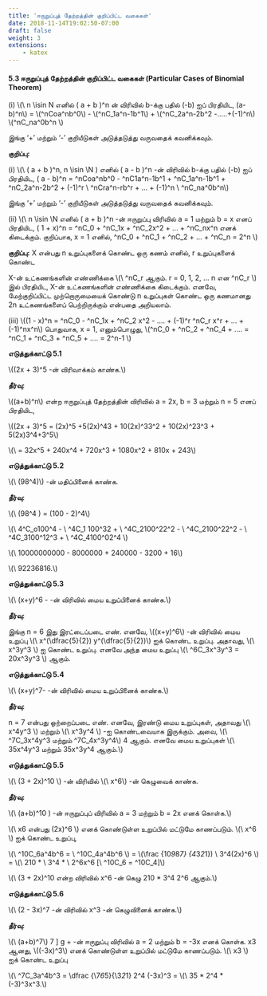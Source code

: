 ```yaml
---
title: 'ஈருறுப்புத் தேற்றத்தின் குறிப்பிட்ட வகைகள்'
date: 2018-11-14T19:02:50-07:00
draft: false
weight: 3
extensions:
    - katex
---
```


#### 5.3 ஈருறுப்புத் தேற்றத்தின் குறிப்பிட்ட வகைகள் (Particular Cases of Binomial Theorem)



(i) \\(\ n \isin  N எனில் ( a + b )^n ன் விரிவில் b-க்கு பதில் (-b) ஐப் பிரதியிட, (a-b)^n\\) = \\(\^nCoa^nb^0\\) -  \\(^nC_1a^n-1b^1\\)  +  \\(\^nC_2a^n-2b^2 -.....+(-1)^n\\) \\(\^nC_na^0b^n \\)


இங்கு ‘+’ மற்றும் ‘-’ குறியீடுகள் அடுத்தடுத்து வருவதைக் கவனிக்கவும்.


**குறிப்பு:**

(i)  \\(\ ( a + b )^n,  n  \isin  \N  )   எனில்  ( a -  b )^n   -ன் விரிவில் b-க்கு பதில் (-b) ஐப் பிரதியிட, ( a - b)^n = ^nCoa^nb^0 - ^nC1a^n-1b^1  +  ^nC_1a^n-1b^1 + ^nC_2a^n-2b^2 + (-1)^r \ ^nCra^n-rb^r + ... + (-1)^n \ ^nC_na^0b^n\\)

இங்கு ‘+’ மற்றும் ‘-’ குறியீடுகள் அடுத்தடுத்து வருவதைக் கவனிக்கவும்.

(ii) \\(\ n   \isin \N  எனில்  ( a + b )^n -ன் ஈருறுப்பு விரிவில் a = 1 மற்றும் b = x எனப் பிரதியிட,
( 1 + x)^n = ^nC_0 + ^nC_1x + ^nC_2x^2 + ... + ^nC_nx^n எனக் கிடைக்கும். குறிப்பாக, x = 1 எனில், ^nC_0 + ^nC_1 + ^nC_2 + ... + ^nC_n = 2^n \\)


**குறிப்பு:** X என்பது n உறுப்புகளைக் கொண்ட ஒரு கணம் எனில், r உறுப்புகளைக் கொண்ட

X-ன் உட்கணங்களின் எண்ணிக்கை \\(\ ^nC_r ஆகும். r = 0, 1, 2, ... n என ^nC_r \\)   இல்
பிரதியிட, X-ன் உட்கணங்களின் எண்ணிக்கை கிடைக்கும். எனவே, மேற்குறிப்பிட்ட
முற்றொருமையைக் கொண்டு n உறுப்புகள் கொண்ட ஒரு கணமானது
2n உட்கணங்களைப் பெற்றிருக்கும் என்பதை அறியலாம்.


(iii) \\(\(1 - x)^n = \^nC_0 - ^nC_1x + ^nC_2 x^2 - .... + (-1)^r ^nC_r x^r + ... + (-1)^nx^n\\) பொதுவாக, x = 1, எனும்பொழுது,
\\(\^nC_0 + ^nC_2 + ^nC_4 + .... = ^nC_1 + ^nC_3 + ^nC_5 + .... = 2^n-1 \\)


**எடுத்துக்காட்டு 5.1**

\\(\(2x + 3)^5 -ன் விரிவாக்கம் காண்க.\\)

**தீர்வு:**

\\(\(a+b)^n\\) என்ற ஈருறுப்புத் தேற்றத்தின் விரிவில் a = 2x, b = 3 மற்றும் n = 5 எனப் பிரதியிட,

\\(\(2x + 3)^5 = (2x)^5 +5(2x)^43 + 10(2x)^33^2 + 10(2x)^23^3 + 5(2x)3^4+3^5\\)

\\(\ = 32x^5 + 240x^4 + 720x^3 + 1080x^2 + 810x + 243\\)


**எடுத்துக்காட்டு 5.2**

\\(\ (98^4)\\) -ன் மதிப்பினைக் காண்க.


**தீர்வு:**


\\(\ (98^4 )  = (100 - 2)^4\\)

\\(\ 4^C_o100^4  - \ ^4C_1 100^32 + \ ^4C_2100^22^2 - \ ^4C_2100^22^2  - \ ^4C_3100^12^3  +  \ ^4C_4100^02^4  \\)

\\(\ 10000000000 - 8000000 + 240000 - 3200 + 16\\)

\\(\ 92236816.\\)




**எடுத்துக்காட்டு 5.3**

\\(\ (x+y)^6 - -ன் விரிவில் மைய உறுப்பினைக் காண்க.\\)

**தீர்வு:**

இங்கு n = 6 இது இரட்டைப்படை எண். எனவே, \\(\(x+y)^6\\)  -ன் விரிவில் மைய உறுப்பு
\\(\ x^(\dfrac{5}{2}) y^(\dfrac{5}{2})\\)  ஐக் கொண்ட உறுப்பு. அதாவது, \\(\ x^3y^3 \\) ஐ கொண்ட உறுப்பு. எனவே அந்த மைய உறுப்பு
\\(\ ^6C_3x^3y^3  = 20x^3y^3 \\)  ஆகும்.


**எடுத்துக்காட்டு 5.4**

\\(\ (x+y)^7- -ன் விரிவில் மைய உறுப்பினைக் காண்க.\\)

**தீர்வு:**

n = 7 என்பது ஒற்றைப்படை எண். எனவே, இரண்டு மைய உறுப்புகள், அதாவது  \\(\ x^4y^3 \\) மற்றும்  \\(\ x^3y^4 \\)   -ஐ கொண்டவையாக இருக்கும். அவை,
\\(\ ^7C_3x^4y^3  மற்றும்  ^7C_4x^3y^4\\)   4 ஆகும். எனவே மைய உறுப்புகள் \\(\ 35x^4y^3  மற்றும் 35x^3y^4 ஆகும்.\\)



**எடுத்துக்காட்டு 5.5**

\\(\ (3 + 2x)^10 \\) -ன் விரிவில் \\(\ x^6\\) -ன் கெழுவைக் காண்க.

**தீர்வு:**

\\(\ (a+b)^10 ) -ன் ஈருறுப்புப் விரிவில் a = 3 மற்றும் b = 2x எனக் கொள்க.\\)

\\(\ x6 என்பது (2x)^6 \\) எனக் கொண்டுள்ள உறுப்பில் மட்டுமே காணப்படும். \\(\ x^6 \\) ஐக் கொண்ட
உறுப்பு,


\\(\ ^10C_6a^4b^6 = \ ^10C_4a^4b^6 \\) = \\(\frac {10*9*8*7} {4*3*2*1}) \ 3^4(2x)^6 \\) = \\(\ 210 * \ 3^4 * \ 2^6x^6  [\ ^10C_6 = ^10C_4]\\)


\\(\ (3 + 2x)^10 என்ற விரிவில்  x^6  -ன் கெழு  210 * 3^4 2^6 ஆகும்.\\)

**எடுத்துக்காட்டு 5.6**

\\(\ (2 - 3x)^7 -ன் விரிவில் x^3 -ன் கெழுவினைக் காண்க.\\)


**தீர்வு:**

\\(\ (a+b)^7\\) 7 ] g + -ன் ஈருறுப்பு விரிவில் a = 2 மற்றும் b = -3x எனக் கொள்க. x3 ஆனது, \\(\(-3x)^3\\)  எனக் கொண்டுள்ள உறுப்பில் மட்டுமே காணப்படும். \\(\ x3 \\) ஐக் கொண்ட உறுப்பு


\\(\ ^7C_3a^4b^3  = \dfrac {\7*6*5}{\3*2*1} 2^4 (-3x)^3 = \\(\ 35 * 2^4 * (-3)^3x^3.\\)

